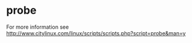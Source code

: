 # probe
For more information see http://www.citylinux.com/linux/scripts/scripts.php?script=probe&man=y
